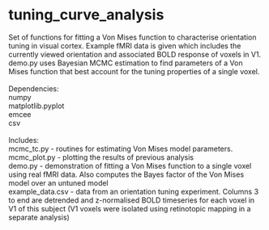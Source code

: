 tuning_curve_analysis
=====================

Set of functions for fitting a Von Mises function to characterise orientation tuning in visual cortex. 
Example fMRI data is given which includes the currently viewed orientation and associated BOLD response of voxels in V1. 
demo.py uses Bayesian MCMC estimation to find parameters of a Von Mises function that best account for the tuning 
properties of a single voxel.<br>
<br>
Dependencies:<br>
numpy<br>
matplotlib.pyplot<br>
emcee<br>
csv<br>
<br>
Includes:<br>
mcmc_tc.py - routines for estimating Von Mises model parameters.<br>
mcmc_plot.py - plotting the results of previous analysis<br>
demo.py - demonstration of fitting a Von Mises function to a single voxel using real fMRI data. Also computes the Bayes factor of the Von Mises model over an untuned model<br>
example_data.csv - data from an orientation tuning experiment. Columns 3 to end are detrended and z-normalised BOLD timeseries for each voxel in V1 of this subject (V1 voxels were isolated using retinotopic mapping in a separate analysis)


